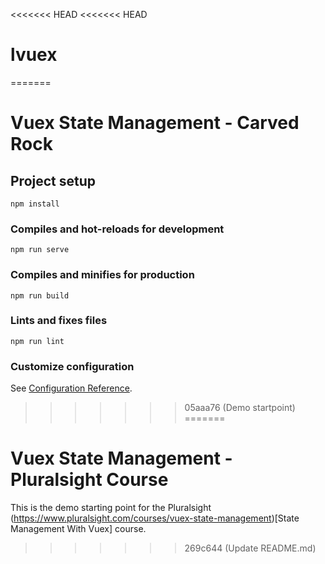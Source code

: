 <<<<<<< HEAD
<<<<<<< HEAD
# lvuex 
=======
# Vuex State Management - Carved Rock

## Project setup
```
npm install
```

### Compiles and hot-reloads for development
```
npm run serve
```

### Compiles and minifies for production
```
npm run build
```

### Lints and fixes files
```
npm run lint
```

### Customize configuration
See [Configuration Reference](https://cli.vuejs.org/config/).
>>>>>>> 05aaa76 (Demo startpoint)
=======
# Vuex State Management - Pluralsight Course
This is the demo starting point for the Pluralsight (https://www.pluralsight.com/courses/vuex-state-management)[State Management With Vuex] course.

>>>>>>> 269c644 (Update README.md)
